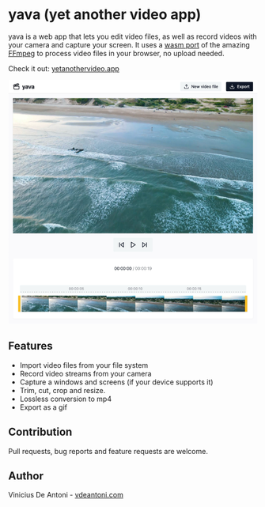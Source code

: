 
# yava (yet another video app)

yava is a web app that lets you edit video files, as well as record videos with your camera and capture your screen. It uses a [wasm port](https://github.com/ffmpegwasm/ffmpeg.wasm) of the amazing [FFmpeg](https://www.ffmpeg.org/) to process video files in your browser, no upload needed.

Check it out: [yetanothervideo.app](yetanothervideo.app)

![yava.png](public/yava.png)

## Features

* Import video files from your file system
* Record video streams from your camera
* Capture a windows and screens (if your device supports it)
* Trim, cut, crop and resize.
* Lossless conversion to mp4
* Export as a gif 

## Contribution
Pull requests, bug reports and feature requests are welcome.

## Author
Vinicius De Antoni - [vdeantoni.com](vdeantoni.com)